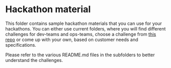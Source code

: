 # Hackathon material

This folder contains sample hackathon materials that you can use for your hackathons.
You can either use current folders, where you will find different challenges for dev-teams and ops-teams, choose a challenge from [this repo](https://github.com/microsoft/CopilotHackathon) or come up with your own, based on customer needs and specifications.

Please refer to the various README.md files in the subfolders to better understand the challenges.

